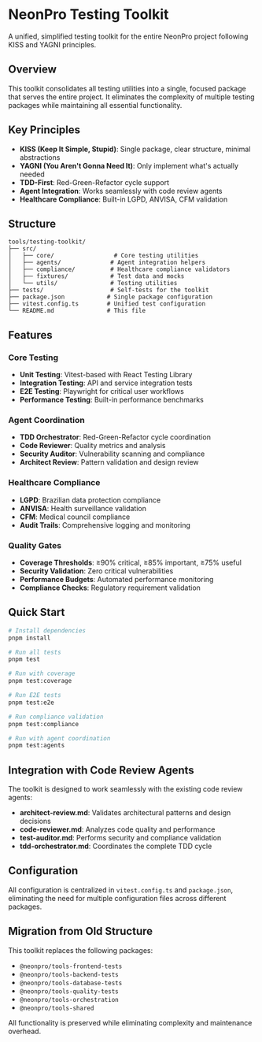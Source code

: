 # NeonPro Testing Toolkit

A unified, simplified testing toolkit for the entire NeonPro project following KISS and YAGNI principles.

## Overview

This toolkit consolidates all testing utilities into a single, focused package that serves the entire project. It eliminates the complexity of multiple testing packages while maintaining all essential functionality.

## Key Principles

- **KISS (Keep It Simple, Stupid)**: Single package, clear structure, minimal abstractions
- **YAGNI (You Aren't Gonna Need It)**: Only implement what's actually needed
- **TDD-First**: Red-Green-Refactor cycle support
- **Agent Integration**: Works seamlessly with code review agents
- **Healthcare Compliance**: Built-in LGPD, ANVISA, CFM validation

## Structure

```
tools/testing-toolkit/
├── src/
│   ├── core/                 # Core testing utilities
│   ├── agents/              # Agent integration helpers
│   ├── compliance/          # Healthcare compliance validators
│   ├── fixtures/            # Test data and mocks
│   └── utils/               # Testing utilities
├── tests/                   # Self-tests for the toolkit
├── package.json            # Single package configuration
├── vitest.config.ts        # Unified test configuration
└── README.md               # This file
```

## Features

### Core Testing

- **Unit Testing**: Vitest-based with React Testing Library
- **Integration Testing**: API and service integration tests
- **E2E Testing**: Playwright for critical user workflows
- **Performance Testing**: Built-in performance benchmarks

### Agent Coordination

- **TDD Orchestrator**: Red-Green-Refactor cycle coordination
- **Code Reviewer**: Quality metrics and analysis
- **Security Auditor**: Vulnerability scanning and compliance
- **Architect Review**: Pattern validation and design review

### Healthcare Compliance

- **LGPD**: Brazilian data protection compliance
- **ANVISA**: Health surveillance validation
- **CFM**: Medical council compliance
- **Audit Trails**: Comprehensive logging and monitoring

### Quality Gates

- **Coverage Thresholds**: ≥90% critical, ≥85% important, ≥75% useful
- **Security Validation**: Zero critical vulnerabilities
- **Performance Budgets**: Automated performance monitoring
- **Compliance Checks**: Regulatory requirement validation

## Quick Start

```bash
# Install dependencies
pnpm install

# Run all tests
pnpm test

# Run with coverage
pnpm test:coverage

# Run E2E tests
pnpm test:e2e

# Run compliance validation
pnpm test:compliance

# Run with agent coordination
pnpm test:agents
```

## Integration with Code Review Agents

The toolkit is designed to work seamlessly with the existing code review agents:

- **architect-review.md**: Validates architectural patterns and design decisions
- **code-reviewer.md**: Analyzes code quality and performance
- **test-auditor.md**: Performs security and compliance validation
- **tdd-orchestrator.md**: Coordinates the complete TDD cycle

## Configuration

All configuration is centralized in `vitest.config.ts` and `package.json`, eliminating the need for multiple configuration files across different packages.

## Migration from Old Structure

This toolkit replaces the following packages:

- `@neonpro/tools-frontend-tests`
- `@neonpro/tools-backend-tests`
- `@neonpro/tools-database-tests`
- `@neonpro/tools-quality-tests`
- `@neonpro/tools-orchestration`
- `@neonpro/tools-shared`

All functionality is preserved while eliminating complexity and maintenance overhead.
